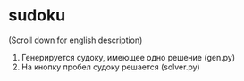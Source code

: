 # sudoku

(Scroll down for english description)

1. Генерируется судоку, имеющее одно решение (gen.py)
2. На кнопку пробел судоку решается (solver.py)
